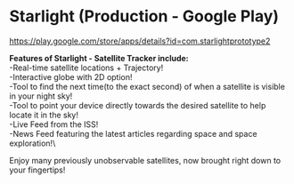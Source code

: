 # Starlight (Production - Google Play)
https://play.google.com/store/apps/details?id=com.starlightprototype2

**Features of Starlight - Satellite Tracker include:**\
-Real-time satellite locations + Trajectory!\
-Interactive globe with 2D option!\
-Tool to find the next time(to the exact second) of when a satellite is visible in your night sky!\
-Tool to point your device directly towards the desired satellite to help locate it in the sky!\
-Live Feed from the ISS!\
-News Feed featuring the latest articles regarding space and space exploration!\


Enjoy many previously unobservable satellites, now brought right down to your fingertips!
